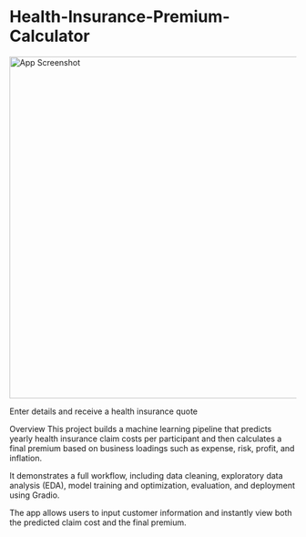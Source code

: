 # Health-Insurance-Premium-Calculator

<img src="health-insurnace-cover.png" alt="App Screenshot" width="600">

Enter details and receive a health insurance quote

Overview
This project builds a machine learning pipeline that predicts yearly health insurance claim costs per participant and then calculates a final premium based on business loadings such as expense, risk, profit, and inflation.

It demonstrates a full workflow, including data cleaning, exploratory data analysis (EDA), model training and optimization, evaluation, and deployment using Gradio.

The app allows users to input customer information and instantly view both the predicted claim cost and the final premium.
